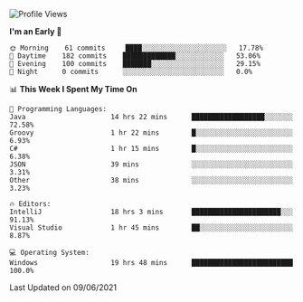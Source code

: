 <!--START_SECTION:waka-->
![Profile Views](http://img.shields.io/badge/Profile%20Views-34-blue)

**I'm an Early 🐤** 

```text
🌞 Morning    61 commits     ████░░░░░░░░░░░░░░░░░░░░░   17.78% 
🌆 Daytime    182 commits    █████████████░░░░░░░░░░░░   53.06% 
🌃 Evening    100 commits    ███████░░░░░░░░░░░░░░░░░░   29.15% 
🌙 Night      0 commits      ░░░░░░░░░░░░░░░░░░░░░░░░░   0.0%

```


📊 **This Week I Spent My Time On** 

```text
💬 Programming Languages: 
Java                     14 hrs 22 mins      ██████████████████░░░░░░░   72.58% 
Groovy                   1 hr 22 mins        █░░░░░░░░░░░░░░░░░░░░░░░░   6.93% 
C#                       1 hr 15 mins        █░░░░░░░░░░░░░░░░░░░░░░░░   6.38% 
JSON                     39 mins             ░░░░░░░░░░░░░░░░░░░░░░░░░   3.31% 
Other                    38 mins             ░░░░░░░░░░░░░░░░░░░░░░░░░   3.23%

🔥 Editors: 
IntelliJ                 18 hrs 3 mins       ██████████████████████░░░   91.13% 
Visual Studio            1 hr 45 mins        ██░░░░░░░░░░░░░░░░░░░░░░░   8.87%

💻 Operating System: 
Windows                  19 hrs 48 mins      █████████████████████████   100.0%

```


 Last Updated on 09/06/2021
<!--END_SECTION:waka-->
